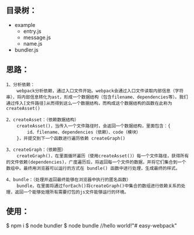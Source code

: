 ## 目录树：
- example
    - entry.js
    - message.js
    - name.js
- bundler.js

## 思路：
    1、分析依赖：
        webpack分析依赖，通过入口文件开始。webpack会通过入口文件读取内部信息（字符串），将内部信息转化为ast，形成一个数据结构（包含filename、dependencies等）。我们通过传入[文件路径]从而得到这么一个数据结构，而构成这个数据结构的函数在此称为 createAsset()

    2、createAsset：（依赖数据结构）
        createAsset()，当传入一个文件路径时，会返回一个数据结构，里面包含：{
            id、filename、dependencies（依赖）、code（模块）
        }，并提交到下一个函数进行遍历依赖 createGraph()

    3、createGraph：（依赖图）
        createGraph()，在里面循环遍历（使用createAsset()）每一个文件路径，获得所有的文件依赖(dependencies)，广度遍历后，将返回每一个文件的数据，并将它们集合到一个数组中。最终用浏览器可以运行的方式在 bundle() 函数中进行处理，生成最终的样式。

    4、bundle：（处理并返回最终能够在浏览器中执行的匿名函数）
        bundle，在里面将通过forEach()将createGraph()中集合的数组进行依赖关系的处理，返回一个能够处理所有需要打包的js文件能够运行的环境。

## 使用：
$ npm i 
$ node bundler
$ node bundle       //hello world!"# easy-webpack" 

